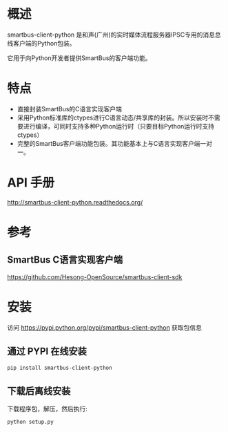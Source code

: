 
# 概述

smartbus-client-python 是和声(广州)的实时媒体流程服务器IPSC专用的消息总线客户端的Python包装。

它用于向Python开发者提供SmartBus的客户端功能。

# 特点

* 直接封装SmartBus的C语言实现客户端
* 采用Python标准库的ctypes进行C语言动态/共享库的封装。所以安装时不需要进行编译，可同时支持多种Python运行时（只要目标Python运行时支持ctypes）
* 完整的SmartBus客户端功能包装。其功能基本上与C语言实现客户端一对一。

# API 手册
http://smartbus-client-python.readthedocs.org/

# 参考
## SmartBus C语言实现客户端
https://github.com/Hesong-OpenSource/smartbus-client-sdk

# 安装

访问 https://pypi.python.org/pypi/smartbus-client-python 获取包信息

## 通过 PYPI 在线安装

```sh
pip install smartbus-client-python
```

## 下载后离线安装
下载程序包，解压，然后执行:

    python setup.py

